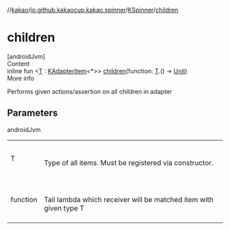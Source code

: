 //[kakao](../../../index.md)/[io.github.kakaocup.kakao.spinner](../index.md)/[KSpinner](index.md)/[children](children.md)



# children  
[androidJvm]  
Content  
inline fun <[T](children.md) : [KAdapterItem](../../io.github.kakaocup.kakao.list/-k-adapter-item/index.md)<*>> [children](children.md)(function: [T](children.md).() -> [Unit](https://kotlinlang.org/api/latest/jvm/stdlib/kotlin/-unit/index.html))  
More info  


Performs given actions/assertion on all children in adapter



## Parameters  
  
androidJvm  
  
| | |
|---|---|
| <a name="io.github.kakaocup.kakao.spinner/KSpinner/children/#kotlin.Function1[TypeParam(bounds=[io.github.kakaocup.kakao.list.KAdapterItem[*]]),kotlin.Unit]/PointingToDeclaration/"></a>T| <a name="io.github.kakaocup.kakao.spinner/KSpinner/children/#kotlin.Function1[TypeParam(bounds=[io.github.kakaocup.kakao.list.KAdapterItem[*]]),kotlin.Unit]/PointingToDeclaration/"></a><br><br>Type of all items. Must be registered via constructor.<br><br>|
| <a name="io.github.kakaocup.kakao.spinner/KSpinner/children/#kotlin.Function1[TypeParam(bounds=[io.github.kakaocup.kakao.list.KAdapterItem[*]]),kotlin.Unit]/PointingToDeclaration/"></a>function| <a name="io.github.kakaocup.kakao.spinner/KSpinner/children/#kotlin.Function1[TypeParam(bounds=[io.github.kakaocup.kakao.list.KAdapterItem[*]]),kotlin.Unit]/PointingToDeclaration/"></a><br><br>Tail lambda which receiver will be matched item with given type T<br><br>|
  
  




